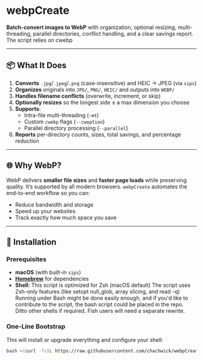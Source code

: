 # webpCreate

**Batch-convert images to WebP** with organization, optional resizing, multi-threading, parallel directories, conflict handling, and a clear savings report. The script relies on cwebp 

---

## 📦 What It Does

1. **Converts** `.jpg`/`.jpeg`/`.png` (case-insensitive) and HEIC → JPEG (via `sips`)  
2. **Organizes** originals into `JPG/`, `PNG/`, `HEIC/` and outputs into `WEBP/`  
3. **Handles filename conflicts** (overwrite, increment, or skip)  
4. **Optionally resizes** so the longest side ≤ a max dimension you choose  
5. **Supports**:
   - Intra-file multi-threading (`-mt`)  
   - Custom `cwebp` flags (`--cwoption`)  
   - Parallel directory processing (`--parallel`)  
6. **Reports** per-directory counts, sizes, total savings, and percentage reduction  

---

## 🌐 Why WebP?

WebP delivers **smaller file sizes** and **faster page loads** while preserving quality. It’s supported by all modern browsers. `webpCreate` automates the end-to-end workflow so you can:

- Reduce bandwidth and storage  
- Speed up your websites  
- Track exactly how much space you save  

---

## 🚀 Installation

### Prerequisites

- **macOS** (with built-in `sips`)  
- **[Homebrew](https://brew.sh/)** for dependencies
- **Shell:** This script is optimized for Zsh (macOS default) The script uses Zsh-only features (like setopt null_glob, array slicing, and read -q)
Running under Bash might be done easily enough, and if you'd like to contribute to the script, the bash script could be placed in the repo. Ditto other shells if required. Fish users will need a separate rewrite.

### One-Line Bootstrap

This will install or upgrade everything and configure your shell:

```bash
bash <(curl -fsSL https://raw.githubusercontent.com/chachwick/webpCreate/main/install-webpCreate.sh)
